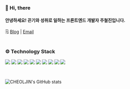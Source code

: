 
<!--
**JUCHEOLJIN/JUCHEOLJIN** is a ✨ _special_ ✨ repository because its `README.md` (this file) appears on your GitHub profile.

Here are some ideas to get you started:

- 🔭 I’m currently working on ...
- 🌱 I’m currently learning ...
- 👯 I’m looking to collaborate on ...
- 🤔 I’m looking for help with ...
- 💬 Ask me about ...
- 📫 How to reach me: ...
- 😄 Pronouns: ...
- ⚡ Fun fact: ...
-->

<h3 > 👋 Hi, there  </h3>

<h4>안녕하세요! 끈기와 성취로 일하는 프론트엔드 개발자 주철진입니다.</h4>

<div><span>🗒</span> <a href="https://dev-jay.tistory.com/">Blog</a> <span>|</span> <a href="mailto:toto006521@gmail.com">Email</a> </div>

<br>

<h3 > ⚙ Technology Stack </h3>
<p >
<img src="https://img.shields.io/badge/HTML5-red?style=flat-square&logo=HTML5&logoColor=white" style="inline-block"/>
<img src="https://img.shields.io/badge/CSS3-blue?style=flat-square&logo=CSS3&logoColor=white" style="inline-block"/>
<img src="https://img.shields.io/badge/JAVASCRIPT-yellow?style=flat-square&logo=Javascript&logoColor=white" style="inline-block"/>
<img src="https://img.shields.io/badge/TYPESCRIPT-3178C6?style=flat-square&logo=Typescript&logoColor=white" style="inline-block"/>
<img src="https://img.shields.io/badge/REACT-blue?style=flat-square&logo=React&logoColor=white"/>
<img src="https://img.shields.io/badge/MOBX-FF9955?style=flat-square&logo=MobX&logoColor=white"/>
<img src="https://img.shields.io/badge/Sass-pink?style=flat-square&logo=Sass&logoColor=white"/>
<img src="https://img.shields.io/badge/styled--components-pink?style=flat-square&logo=styled-components&logoColor=white"/>
<img src="https://img.shields.io/badge/Git-black?style=flat-square&logo=Git&logoColor=white"/> 
<img src="https://img.shields.io/badge/AWS-orange?style=flat-square&logo=Amazon AWS&logoColor=white"/> 
</p>
<br />


![CHEOLJIN's GitHub stats](https://github-readme-stats.vercel.app/api?username=JUCHEOLJIN&show_icons=true&theme=default)
